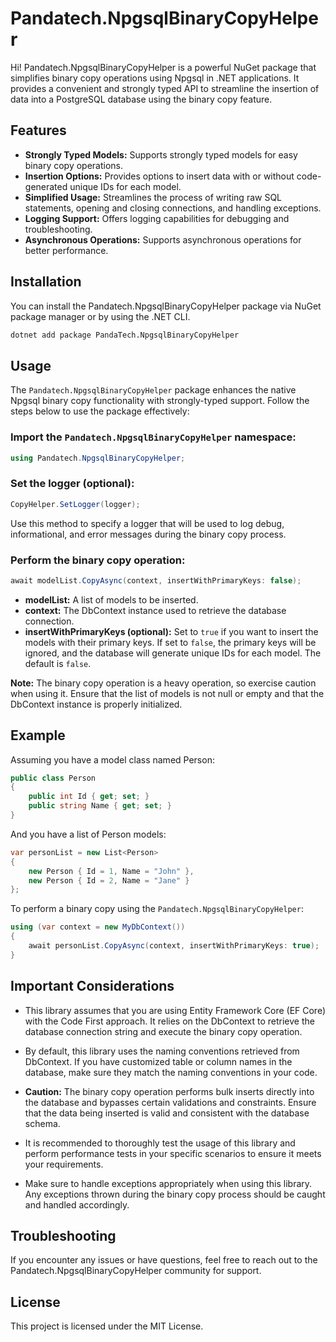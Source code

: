 # Pandatech.NpgsqlBinaryCopyHelper

Hi! Pandatech.NpgsqlBinaryCopyHelper is a powerful NuGet package that simplifies binary copy operations using Npgsql in .NET
applications. It provides a convenient and strongly typed API to streamline the insertion of data into a PostgreSQL
database using the binary copy feature.

## Features

- **Strongly Typed Models:** Supports strongly typed models for easy binary copy operations.
- **Insertion Options:** Provides options to insert data with or without code-generated unique IDs for each model.
- **Simplified Usage:** Streamlines the process of writing raw SQL statements, opening and closing connections, and
  handling exceptions.
- **Logging Support:** Offers logging capabilities for debugging and troubleshooting.
- **Asynchronous Operations:** Supports asynchronous operations for better performance.

## Installation

You can install the Pandatech.NpgsqlBinaryCopyHelper package via NuGet package manager or by using the .NET CLI.

```bash
dotnet add package PandaTech.NpgsqlBinaryCopyHelper
```

## Usage

The `Pandatech.NpgsqlBinaryCopyHelper` package enhances the native Npgsql binary copy functionality with strongly-typed
support. Follow the steps below to use the package effectively:

### Import the `Pandatech.NpgsqlBinaryCopyHelper` namespace:

```csharp
using Pandatech.NpgsqlBinaryCopyHelper;
```

### Set the logger (optional):

```csharp
CopyHelper.SetLogger(logger);
```

Use this method to specify a logger that will be used to log debug, informational, and error messages during the binary
copy process.

### Perform the binary copy operation:

```csharp
await modelList.CopyAsync(context, insertWithPrimaryKeys: false);
```

- **modelList:** A list of models to be inserted.
- **context:** The DbContext instance used to retrieve the database connection.
- **insertWithPrimaryKeys (optional):** Set to `true` if you want to insert the models with their primary keys. If set
  to
  `false`, the primary keys will be ignored, and the database will generate unique IDs for each model. The default is
  `false`.

**Note:** The binary copy operation is a heavy operation, so exercise caution when using it. Ensure that the list of
models is not null or empty and that the DbContext instance is properly initialized.

## Example

Assuming you have a model class named Person:

```csharp
public class Person
{
    public int Id { get; set; }
    public string Name { get; set; }
}
```

And you have a list of Person models:

```csharp
var personList = new List<Person>
{
    new Person { Id = 1, Name = "John" },
    new Person { Id = 2, Name = "Jane" }
};
```

To perform a binary copy using the `Pandatech.NpgsqlBinaryCopyHelper`:

```csharp
using (var context = new MyDbContext())
{
    await personList.CopyAsync(context, insertWithPrimaryKeys: true);
}
```

## Important Considerations

- This library assumes that you are using Entity Framework Core (EF Core) with the Code First approach. It relies on the
  DbContext to retrieve the database connection string and execute the binary copy operation.

- By default, this library uses the naming conventions retrieved from DbContext. If you have customized table or column
  names in the database, make sure they match the naming conventions in your code.

- **Caution:** The binary copy operation performs bulk inserts directly into the database and bypasses certain validations
  and constraints. Ensure that the data being inserted is valid and consistent with the database schema.

- It is recommended to thoroughly test the usage of this library and perform performance tests in your specific
  scenarios to ensure it meets your requirements.

- Make sure to handle exceptions appropriately when using this library. Any exceptions thrown during the binary copy
  process should be caught and handled accordingly.

## Troubleshooting

If you encounter any issues or have questions, feel free to reach out to the Pandatech.NpgsqlBinaryCopyHelper community
for support.

## License

This project is licensed under the MIT License.